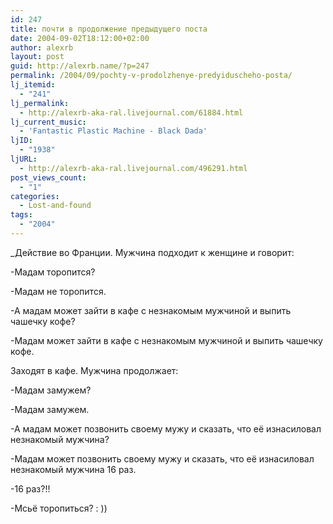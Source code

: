 ```yaml
---
id: 247
title: почти в продолжение предыдущего поста
date: 2004-09-02T18:12:00+02:00
author: alexrb
layout: post
guid: http://alexrb.name/?p=247
permalink: /2004/09/pochty-v-prodolzhenye-predyiduscheho-posta/
lj_itemid:
  - "241"
lj_permalink:
  - http://alexrb-aka-ral.livejournal.com/61884.html
lj_current_music:
  - 'Fantastic Plastic Machine - Black Dada'
ljID:
  - "1938"
ljURL:
  - http://alexrb-aka-ral.livejournal.com/496291.html
post_views_count:
  - "1"
categories:
  - Lost-and-found
tags:
  - "2004"
---
```

_Действие во Франции. Мужчина подходит к женщине и говорит:</p> 

-Мадам торопится?

-Мадам не торопится.

-А мадам может зайти в кафе с незнакомым мужчиной и выпить чашечку кофе?

-Мадам может зайти в кафе с незнакомым мужчиной и выпить чашечку кофе.

Заходят в кафе. Мужчина продолжает:

-Мадам замужем?

-Мадам замужем.

-А мадам может позвонить своему мужу и сказать, что её изнасиловал незнакомый мужчина?

-Мадам может позвонить своему мужу и сказать, что её изнасиловал незнакомый мужчина 16 раз.

-16 раз?!!

-Мсьё торопиться? : ))</i>